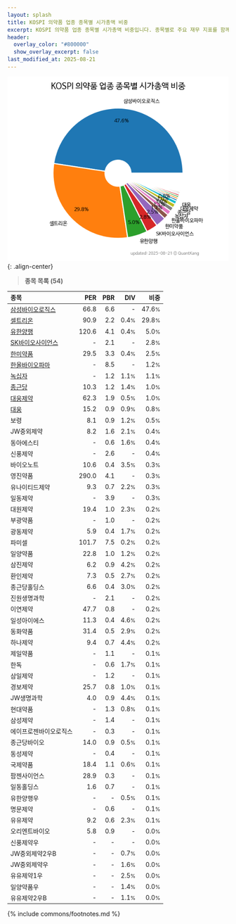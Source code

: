 ```yaml
---
layout: splash
title: KOSPI 의약품 업종 종목별 시가총액 비중
excerpt: KOSPI 의약품 업종 종목별 시가총액 비중입니다. 종목별로 주요 재무 지표를 함께 표시합니다.
header:
  overlay_color: "#800000"
  show_overlay_excerpt: false
last_modified_at: 2025-08-21
---
```



![KOSPI 의약품 업종 종목별 시가총액 비중](/stats/sector/images/kospi_업종_의약품_종목.png){: .align-center}


> **종목 목록 (54)**<a id="list"></a>

| **종목** | **PER** | **PBR** | **DIV** | **비중** |
| :------- | ------: | ------: | ------: | -------: |
| [삼성바이오로직스](/207940/) | 66.8 | 6.6 | - | 47.6<small>%</small> |
| [셀트리온](/068270/) | 90.9 | 2.2 | 0.4<small>%</small> | 29.8<small>%</small> |
| [유한양행](/000100/) | 120.6 | 4.1 | 0.4<small>%</small> | 5.0<small>%</small> |
| [SK바이오사이언스](/302440/) | - | 2.1 | - | 2.8<small>%</small> |
| [한미약품](/128940/) | 29.5 | 3.3 | 0.4<small>%</small> | 2.5<small>%</small> |
| [한올바이오파마](/009420/) | - | 8.5 | - | 1.2<small>%</small> |
| [녹십자](/006280/) | - | 1.2 | 1.1<small>%</small> | 1.1<small>%</small> |
| [종근당](/185750/) | 10.3 | 1.2 | 1.4<small>%</small> | 1.0<small>%</small> |
| [대웅제약](/069620/) | 62.3 | 1.9 | 0.5<small>%</small> | 1.0<small>%</small> |
| [대웅](/003090/) | 15.2 | 0.9 | 0.9<small>%</small> | 0.8<small>%</small> |
| 보령 | 8.1 | 0.9 | 1.2<small>%</small> | 0.5<small>%</small> |
| JW중외제약 | 8.2 | 1.6 | 2.1<small>%</small> | 0.4<small>%</small> |
| 동아에스티 | - | 0.6 | 1.6<small>%</small> | 0.4<small>%</small> |
| 신풍제약 | - | 2.6 | - | 0.4<small>%</small> |
| 바이오노트 | 10.6 | 0.4 | 3.5<small>%</small> | 0.3<small>%</small> |
| 영진약품 | 290.0 | 4.1 | - | 0.3<small>%</small> |
| 유나이티드제약 | 9.3 | 0.7 | 2.2<small>%</small> | 0.3<small>%</small> |
| 일동제약 | - | 3.9 | - | 0.3<small>%</small> |
| 대원제약 | 19.4 | 1.0 | 2.3<small>%</small> | 0.2<small>%</small> |
| 부광약품 | - | 1.0 | - | 0.2<small>%</small> |
| 광동제약 | 5.9 | 0.4 | 1.7<small>%</small> | 0.2<small>%</small> |
| 파미셀 | 101.7 | 7.5 | 0.2<small>%</small> | 0.2<small>%</small> |
| 일양약품 | 22.8 | 1.0 | 1.2<small>%</small> | 0.2<small>%</small> |
| 삼진제약 | 6.2 | 0.9 | 4.2<small>%</small> | 0.2<small>%</small> |
| 환인제약 | 7.3 | 0.5 | 2.7<small>%</small> | 0.2<small>%</small> |
| 종근당홀딩스 | 6.6 | 0.4 | 3.0<small>%</small> | 0.2<small>%</small> |
| 진원생명과학 | - | 2.1 | - | 0.2<small>%</small> |
| 이연제약 | 47.7 | 0.8 | - | 0.2<small>%</small> |
| 일성아이에스 | 11.3 | 0.4 | 4.6<small>%</small> | 0.2<small>%</small> |
| 동화약품 | 31.4 | 0.5 | 2.9<small>%</small> | 0.2<small>%</small> |
| 하나제약 | 9.4 | 0.7 | 4.4<small>%</small> | 0.2<small>%</small> |
| 제일약품 | - | 1.1 | - | 0.1<small>%</small> |
| 한독 | - | 0.6 | 1.7<small>%</small> | 0.1<small>%</small> |
| 삼일제약 | - | 1.2 | - | 0.1<small>%</small> |
| 경보제약 | 25.7 | 0.8 | 1.0<small>%</small> | 0.1<small>%</small> |
| JW생명과학 | 4.0 | 0.9 | 4.4<small>%</small> | 0.1<small>%</small> |
| 현대약품 | - | 1.3 | 0.8<small>%</small> | 0.1<small>%</small> |
| 삼성제약 | - | 1.4 | - | 0.1<small>%</small> |
| 에이프로젠바이오로직스 | - | 0.3 | - | 0.1<small>%</small> |
| 종근당바이오 | 14.0 | 0.9 | 0.5<small>%</small> | 0.1<small>%</small> |
| 동성제약 | - | 0.4 | - | 0.1<small>%</small> |
| 국제약품 | 18.4 | 1.1 | 0.6<small>%</small> | 0.1<small>%</small> |
| 팜젠사이언스 | 28.9 | 0.3 | - | 0.1<small>%</small> |
| 일동홀딩스 | 1.6 | 0.7 | - | 0.1<small>%</small> |
| 유한양행우 | - | - | 0.5<small>%</small> | 0.1<small>%</small> |
| 명문제약 | - | 0.6 | - | 0.1<small>%</small> |
| 유유제약 | 9.2 | 0.6 | 2.3<small>%</small> | 0.1<small>%</small> |
| 오리엔트바이오 | 5.8 | 0.9 | - | 0.0<small>%</small> |
| 신풍제약우 | - | - | - | 0.0<small>%</small> |
| JW중외제약2우B | - | - | 0.7<small>%</small> | 0.0<small>%</small> |
| JW중외제약우 | - | - | 1.6<small>%</small> | 0.0<small>%</small> |
| 유유제약1우 | - | - | 2.5<small>%</small> | 0.0<small>%</small> |
| 일양약품우 | - | - | 1.4<small>%</small> | 0.0<small>%</small> |
| 유유제약2우B | - | - | 1.1<small>%</small> | 0.0<small>%</small> |

{% include commons/footnotes.md %}
